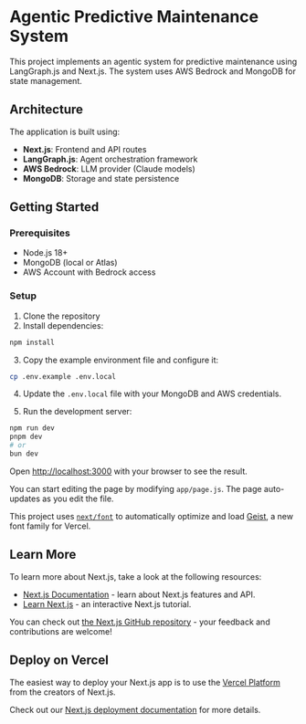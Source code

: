 # Agentic Predictive Maintenance System

This project implements an agentic system for predictive maintenance using LangGraph.js and Next.js. The system uses AWS Bedrock and MongoDB for state management.

## Architecture

The application is built using:

- **Next.js**: Frontend and API routes
- **LangGraph.js**: Agent orchestration framework
- **AWS Bedrock**: LLM provider (Claude models)
- **MongoDB**: Storage and state persistence

## Getting Started

### Prerequisites

- Node.js 18+
- MongoDB (local or Atlas)
- AWS Account with Bedrock access

### Setup

1. Clone the repository
2. Install dependencies:

```bash
npm install
```

3. Copy the example environment file and configure it:

```bash
cp .env.example .env.local
```

4. Update the `.env.local` file with your MongoDB and AWS credentials.

5. Run the development server:

```bash
npm run dev
pnpm dev
# or
bun dev
```

Open [http://localhost:3000](http://localhost:3000) with your browser to see the result.

You can start editing the page by modifying `app/page.js`. The page auto-updates as you edit the file.

This project uses [`next/font`](https://nextjs.org/docs/app/building-your-application/optimizing/fonts) to automatically optimize and load [Geist](https://vercel.com/font), a new font family for Vercel.

## Learn More

To learn more about Next.js, take a look at the following resources:

- [Next.js Documentation](https://nextjs.org/docs) - learn about Next.js features and API.
- [Learn Next.js](https://nextjs.org/learn) - an interactive Next.js tutorial.

You can check out [the Next.js GitHub repository](https://github.com/vercel/next.js) - your feedback and contributions are welcome!

## Deploy on Vercel

The easiest way to deploy your Next.js app is to use the [Vercel Platform](https://vercel.com/new?utm_medium=default-template&filter=next.js&utm_source=create-next-app&utm_campaign=create-next-app-readme) from the creators of Next.js.

Check out our [Next.js deployment documentation](https://nextjs.org/docs/app/building-your-application/deploying) for more details.
